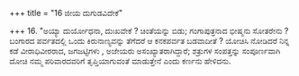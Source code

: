 +++
title = "16 ಜೀಯ ದುಗುಡವಿದೇಕೆ"

+++
16. "ಅಯ್ಯಾ ದುರ್ಯೋಧನಾ, ದುಃಖವೇಕೆ ? ಚಿಂತೆಯನ್ನು ಬಿಡು; ಗಂಗಾಪುತ್ರನಾದ ಭೀಷ್ಮನು ಸೋತರೇನು ? ಬಂಗಾರದ ಪರ್ವತದಲ್ಲಿ ಒಂದು ಕಿರುನಾಣ್ಯವನ್ನು ತೆಗೆದರೆ ಆ ಕನಕಪರ್ವತ ಬಡವಾದೀತೆ ?  ಯೋಚಿಸಿ ನೋಡಿದರೆ ನಿನ್ನ ಕಡೆ ವೀರಾಧಿವೀರರಾದ, ಜಗಜಟ್ಟಿಗಳು , ಅಜೇಯರು ಅಸಂಖ್ಯಾತರಾಗಿದ್ದಾರೆ; ಶತ್ರುಗಳ ಸಂಪತ್ತನ್ನು ಸಂಪೂರ್ಣವಾಗಿ ದೋಚಿ ನಮ್ಮ ಪರಿವಾರದವರಿಗೆ ತೃಪ್ತಿಯಾಗುವಂತೆ ಮಾಡುತ್ತೇನೆ ಎಂದು ಕರ್ಣನು ಹೇಳಿದನು.